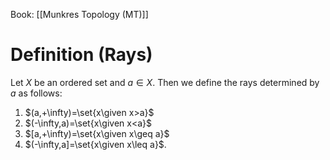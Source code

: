 Book: [[Munkres Topology (MT)]]
# Definition (Rays)
Let $X$ be an ordered set and $a\in X$.
Then we define the rays determined by $a$ as follows:
1. $(a,+\infty)=\set{x\given x>a}$
2. $(-\infty,a)=\set{x\given x<a}$
3. $[a,+\infty)=\set{x\given x\geq a}$
4. $(-\infty,a]=\set{x\given x\leq a}$.